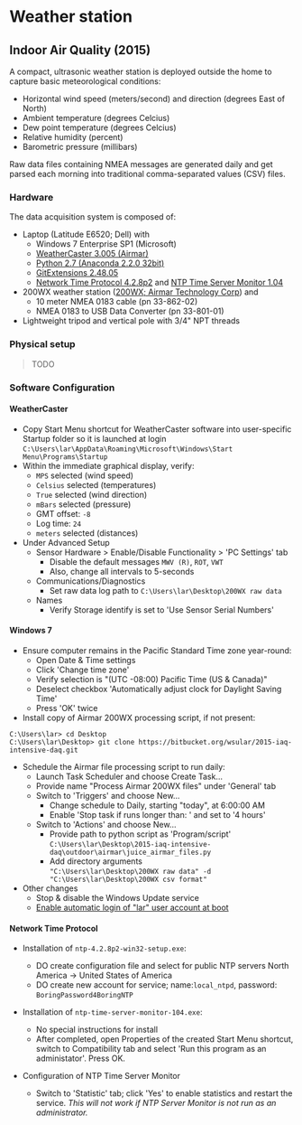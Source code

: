 Weather station
===============

Indoor Air Quality (2015)
-------------------------

A compact, ultrasonic weather station is deployed outside the home to capture
basic meteorological conditions:

* Horizontal wind speed (meters/second) and direction (degrees East of North)
* Ambient temperature (degrees Celcius)
* Dew point temperature (degrees Celcius)
* Relative humidity (percent)
* Barometric pressure (millibars)

Raw data files containing NMEA messages are generated daily and get parsed each
morning into traditional comma-separated values (CSV) files.

### Hardware

The data acquisition system is composed of:

* Laptop (Latitude E6520; Dell) with
    * Windows 7 Enterprise SP1 (Microsoft)
    * [WeatherCaster 3.005 (Airmar)][1]
    * [Python 2.7 (Anaconda 2.2.0 32bit)][2]
    * [GitExtensions 2.48.05][3]
    * [Network Time Protocol 4.2.8p2][4] and
      [NTP Time Server Monitor 1.04][5]
* 200WX weather station ([200WX; Airmar Technology Corp][6]) and
    * 10 meter NMEA 0183 cable (pn 33-862-02)
    * NMEA 0183 to USB Data Converter (pn 33-801-01)
* Lightweight tripod and vertical pole with 3/4" NPT threads

### Physical setup

> TODO

### Software Configuration

#### WeatherCaster

* Copy Start Menu shortcut for WeatherCaster software into user-specific 
  Startup folder so it is launched at login  
  `C:\Users\lar\AppData\Roaming\Microsoft\Windows\Start Menu\Programs\Startup`
* Within the immediate graphical display, verify:
    * `MPS` selected (wind speed)
    * `Celsius` selected (temperatures)
    * `True` selected (wind direction)
    * `mBars` selected (pressure)
    * GMT offset: `-8`
    * Log time: `24`
    * `meters` selected (distances)
* Under Advanced Setup
    * Sensor Hardware > Enable/Disable Functionality > 'PC Settings' tab
        * Disable the default messages `MWV (R)`, `ROT`, `VWT`
        * Also, change all intervals to 5-seconds
    * Communications/Diagnostics
        * Set raw data log path to `C:\Users\lar\Desktop\200WX raw data`
    * Names
        * Verify Storage identify is set to 'Use Sensor Serial Numbers'


#### Windows 7

* Ensure computer remains in the Pacific Standard Time zone year-round:
    * Open Date & Time settings
    * Click 'Change time zone'
    * Verify selection is "(UTC -08:00) Pacific Time (US & Canada)"
    * Deselect checkbox 'Automatically adjust clock for Daylight Saving Time'
    * Press 'OK' twice
* Install copy of Airmar 200WX processing script, if not present:

````
C:\Users\lar> cd Desktop
C:\Users\lar\Desktop> git clone https://bitbucket.org/wsular/2015-iaq-intensive-daq.git
````

* Schedule the Airmar file processing script to run daily:
    * Launch Task Scheduler and choose Create Task...
    * Provide name "Process Airmar 200WX files" under 'General' tab
    * Switch to 'Triggers' and choose New...
        * Change schedule to Daily, starting "today", at 6:00:00 AM
        * Enable 'Stop task if runs longer than: ' and set to '4 hours'
    * Switch to 'Actions' and choose New...
        * Provide path to python script as 'Program/script'  
        `C:\Users\lar\Desktop\2015-iaq-intensive-daq\outdoor\airmar\juice_airmar_files.py`
        * Add directory arguments  
        `"C:\Users\lar\Desktop\200WX raw data" -d "C:\Users\lar\Desktop\200WX csv format"`
* Other changes
    * Stop & disable the Windows Update service
    * [Enable automatic login of "lar" user account at boot][7]


#### Network Time Protocol

* Installation of `ntp-4.2.8p2-win32-setup.exe`:
    * DO create configuration file and select for public NTP servers
      North America -> United States of America
    * DO create new account for service;
      name:`local_ntpd`, password: `BoringPassword4BoringNTP`
* Installation of `ntp-time-server-monitor-104.exe`:
    * No special instructions for install
    * After completed, open Properties of the created Start Menu shortcut,
      switch to Compatibility tab and select 'Run this program as an
      administator'. Press OK.
* Configuration of NTP Time Server Monitor
    * Switch to 'Statistic' tab; click 'Yes' to enable statistics and restart
      the service. *This will not work if NTP Server Monitor is not run as an
      administrator.*


  [1]: http://www.airmartechnology.com/2009/about/download-software.php
  [2]: http://continuum.io/downloads
  [3]: http://sourceforge.net/projects/gitextensions/
  [4]: https://www.meinbergglobal.com/english/sw/ntp.htm#ntp_stable
  [5]: https://www.meinbergglobal.com/english/sw/ntp-server-monitor.htm
  [6]: http://www.airmartechnology.com/2009/products/marine-product.asp?prodid=200
  [7]: http://www.sevenforums.com/tutorials/377-log-automatically-startup.html
